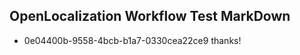 ## OpenLocalization Workflow Test MarkDown
* 0e04400b-9558-4bcb-b1a7-0330cea22ce9 thanks!

<!--HONumber=Jul16_HO3-->


